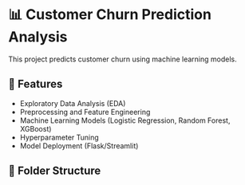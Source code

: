 # 📊 Customer Churn Prediction Analysis
This project predicts customer churn using machine learning models. 

## 📌 Features
- Exploratory Data Analysis (EDA)
- Preprocessing and Feature Engineering
- Machine Learning Models (Logistic Regression, Random Forest, XGBoost)
- Hyperparameter Tuning
- Model Deployment (Flask/Streamlit)

## 📁 Folder Structure